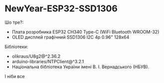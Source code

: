 # NewYear-ESP32-SSD1306

Шо тре?:
* Плата розробника ESP32 CH340 Type-C (WiFi Bluetooth WROOM-32)
* OLED дисплей графічний SSD1306 I2C 4p 0.96" 128x64

Бібліотеки:
* olikraus/U8g2@^2.36.2
* arduino-libraries/NTPClient@^3.2.1
* Національна бібліотека України імені В. І. Вернадського (НБУВ).

І ніби все
